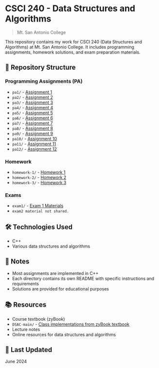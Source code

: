 # CSCI 240 - Data Structures and Algorithms

> Mt. San Antonio College

This repository contains my work for CSCI 240 (Data Structures and Algorithms) at Mt. San Antonio College. It includes programming assignments, homework solutions, and exam preparation materials.

## 📂 Repository Structure

### Programming Assignments (PA)
- `pa1/` - [Assignment 1](pa1/)
- `pa2/` - [Assignment 2](pa2/)
- `pa3/` - [Assignment 3](pa3/)
- `pa4/` - [Assignment 4](pa4/)
- `pa5/` - [Assignment 5](pa5/)
- `pa6/` - [Assignment 6](pa6/)
- `pa7/` - [Assignment 7](pa7/)
- `pa8/` - [Assignment 8](pa8/)
- `pa9/` - [Assignment 9](pa9/)
- `pa10/` - [Assignment 10](pa10/)
- `pa11/` - [Assignment 11](pa11/)
- `pa12/` - [Assignment 12](pa12/)

### Homework
- `homework-1/` - [Homework 1](homework-1/)
- `homework-2/` - [Homework 2](homework-2/)
- `homework-3/` - [Homework 3](homework-3/)

### Exams
- `exam1/` - [Exam 1 Materials](exam1/)
- `exam2 material not shared.`


## 🛠️ Technologies Used
- C++
- Various data structures and algorithms

## 📝 Notes
- Most assignments are implemented in C++
- Each directory contains its own README with specific instructions and requirements
- Solutions are provided for educational purposes

## 📚 Resources
- Course textbook (zyBook)
- `DSAC-main/` - [Class implementations from zyBook textbook](DSAC-main/)
- Lecture notes
- Online resources for data structures and algorithms

## 📅 Last Updated
June 2024
